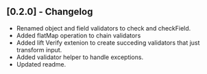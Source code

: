 ## [0.2.0] - Changelog

- Renamed object and field validators to check and checkField.
- Added flatMap operation to chain validators
- Added lift Verify extenion to create succeding validators that just transform input.
- Added validator helper to handle exceptions.
- Updated readme.
